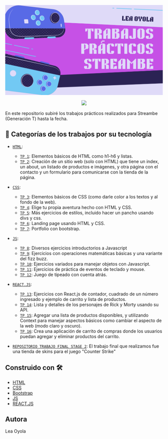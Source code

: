 ![Portada con título para el repositorio](https://github.com/Oyola345/Streambe-practicas/blob/main/portada%20tp%20streambe.png)
<p align="center">
   <img src="https://img.shields.io/badge/STATUS-EN%20DESAROLLO-green">
</p>

En este repositorio subiré los trabajos prácticos realizados para Streambe (Generación T) hasta la fecha.

## :hammer: Categorías de los trabajos por su tecnología

- [`HTML`](https://github.com/Oyola345/Streambe-practicas/tree/main/html):
   - [`TP 1`](https://github.com/Oyola345/Streambe-practicas/tree/main/html/tp%201): Elementos básicos de HTML como h1-h6 y listas.
   - [`TP 2`](https://github.com/Oyola345/Streambe-practicas/tree/main/html/tp2): Creación de un sitio web (solo con HTML) que tiene un index, un about, un listado de productos e imágenes, y otra página con el contacto y un formulario para comunicarse con la tienda de la página.
   
- [`CSS`](https://github.com/Oyola345/Streambe-practicas/tree/main/css):
   - [`TP 3`](https://github.com/Oyola345/Streambe-practicas/tree/main/css/tp%201css%20(tp3)): Elementos básicos de CSS (como darle color a los textos y al fondo de la web).
   - [`TP 4`](https://github.com/Oyola345/Streambe-practicas/tree/main/css/tp%202%20css%20-%20(tp4%20elige%20tu%20propia%20aventura)): Elige tu propia aventura hecho con HTML y CSS.
   - [`TP 5`](https://github.com/Oyola345/Streambe-practicas/tree/main/css/tp%203%20arte%20css%20(tp5)): Más ejercicios de estilos, incluido hacer un pancho usando divs y css.
   - [`TP 6`](https://github.com/Oyola345/Streambe-practicas/tree/main/css/tp%204%20css%20desaf%C3%ADo%202%20(tp6)): Landing page usando HTML y CSS.
   - [`TP 7`](https://github.com/Oyola345/Streambe-practicas/tree/main/css/tp%205%20css%20portfolio%20(tp7)): Portfolio con bootstrap.
     
- [`JS`](https://github.com/Oyola345/Streambe-practicas/tree/main/js):
   - [`TP 8`](https://github.com/Oyola345/Streambe-practicas/tree/main/js/tp%201%20js%20(tp%208)): Diversos ejercicios introductorios a Javascript
   - [`TP 9`](https://github.com/Oyola345/Streambe-practicas/tree/main/js/tp%202%20js%20(tp%209)): Ejercicios con operaciones matemáticas básicas y una variante del fizz buzz.
   - [`TP 10`](https://github.com/Oyola345/Streambe-practicas/tree/main/js/tp%203%20js%20(tp%2010)): Ejercicios variados para manejar objetos con Javascript.
   - [`TP 11`](https://github.com/Oyola345/Streambe-practicas/tree/main/js/tp%204%20js%20(tp%2011)): Ejercicios de práctica de eventos de teclado y mouse.
   - [`TP 12`](https://github.com/Oyola345/Streambe-practicas/tree/main/js/tp%205%20js%20(tp%2012)): Juego de tipeado con cuenta atrás.

- [`REACT.JS`](https://github.com/Oyola345/Streambe-practicas/tree/main/react%20js):
   - [`TP 13`](https://github.com/Oyola345/Streambe-practicas/tree/main/react%20js/TP%201%20React%20(tp%2013)): Ejercicios con React.js de contador, cuadrado de un número ingresado y ejemplo de carrito y lista de productos.
   - [`TP 14`](https://github.com/Oyola345/Streambe-practicas/tree/main/react%20js/TP%202%20React%20(tp%2014)/rick-morty-app): Lista y detalles de los personajes de Rick y Morty usando su API.
   - [`TP 15`](https://github.com/Oyola345/Streambe-practicas/tree/main/react%20js/TP%203%20React%20(tp%2015)): Agregar una lista de productos disponibles, y utilizando Context para manejar aspectos básicos como cambiar el aspecto de la web (modo claro y oscuro).
   - [`TP 16`](https://github.com/Oyola345/Streambe-practicas/tree/main/react%20js/TP%204%20React%20(tp%2016)): Crea una aplicación de carrito de compras donde los usuarios puedan agregar y eliminar productos del carrito. 

- [`REPOSITORIO TRABAJO FINAL STAGE 2`](https://github.com/BautistaMoreno/PibardoSkins.io):
   El trabajo final que realizamos fue una tienda de skins para el juego "Counter Strike"

## Construido con 🛠️

* [HTML](https://html.spec.whatwg.org/multipage/)
* [CSS](https://www.w3.org/Style/CSS/Overview.en.html)
* [Bootstrap](https://getbootstrap.com/)
* [JS](https://developer.mozilla.org/es/docs/Web/JavaScript)
* [REACT.JS](https://es.react.dev/)


## Autora
Lea Oyola